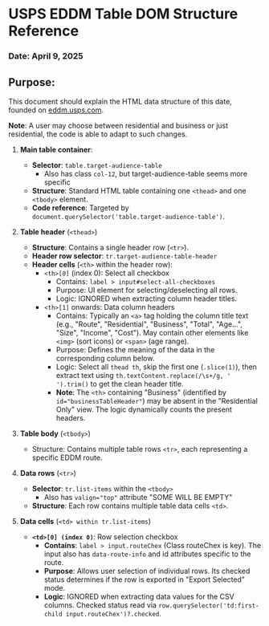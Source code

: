 # USPS EDDM Table DOM Structure Reference
### Date: April 9, 2025

## Purpose:
This document should explain the HTML data structure of this date, founded on [eddm.usps.com](https://eddm.usps.com).

**Note**: A user may choose between residential and business or just residential, the code is able to adapt to such changes.

1. **Main table container**:

    - **Selector**: `table.target-audience-table`
      - Also has class `col-12`, but target-audience-table seems more specific
    - **Structure**: Standard HTML table containing one `<thead>` and one `<tbody>` element.
    - **Code reference**: Targeted by `document.querySelector('table.target-audience-table')`.

2. **Table header** (`<thead>`)

    - **Structure**: Contains a single header row (`<tr>`).
    - **Header row selector**: `tr.target-audience-table-header`
    - **Header cells** (`<th>` within the header row):
        - `<th>[0]` (index 0): Select all checkbox
            - Contains: `label > input#select-all-checkboxes`
            - Purpose: UI element for selecting/deselecting all rows.
            - Logic: IGNORED when extracting column header titles.
        - `<th>[1]` onwards: Data column headers
            - Contains: Typically an `<a>` tag holding the column title text (e.g., "Route", "Residential", "Business", "Total", "Age...", "Size", "Income", "Cost"). May contain other elements like `<img>` (sort icons) or `<span>` (age range).
            - Purpose: Defines the meaning of the data in the corresponding column below.
            - Logic: Select all `thead th`, skip the first one (`.slice(1)`), then extract text using `th.textContent.replace(/\s+/g, ' ').trim()` to get the clean header title.
            - **Note**: The `<th>` containing "Business" (identified by `id="businessTableHeader"`) may be absent in the "Residential Only" view. The logic dynamically counts the present headers.


3. **Table body** (`<tbody>`)

      - Structure: Contains multiple table rows `<tr>`, each representing a specific EDDM route.

4. **Data rows** (`<tr>`)

      - **Selector**: `tr.list-items` within the `<tbody>`
        - Also has `valign="top"` attribute "SOME WILL BE EMPTY"
      - **Structure**: Each row contains multiple table data cells `<td>`.

5. **Data cells**  (`<td> within tr.list-items`)

      - **`<td>[0] (index 0)`**: Row selection checkbox
        - **Contains**: `label > input.routeChex` (Class routeChex is key). The input also has `data-route-info` and id attributes specific to the route.
        - **Purpose**: Allows user selection of individual rows. Its checked status determines if the row is exported in "Export Selected" mode.
        - **Logic**: IGNORED when extracting data values for the CSV columns. Checked status read via `row.querySelector('td:first-child input.routeChex')?.checked`.
